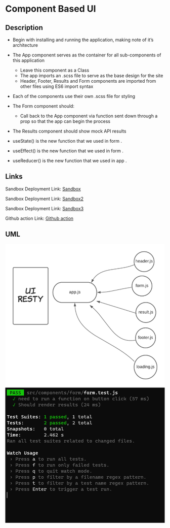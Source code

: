 
# Component Based UI



## Description

- Begin with installing and running the application, making note of it’s architecture

- The App component serves as the container for all sub-components of this application

  - Leave this component as a Class
  - The app imports an .scss file to serve as the base design for the site
  - Header, Footer, Results and Form components are imported from other files using ES6 import syntax

- Each of the components use their own .scss file for styling

- The Form component should:

  - Call back to the App component via function sent down through a prop so that the app can begin the process

- The Results component should show mock API results

- useState() is the new function that we used in form .

- useEffect() is the new function that we used in form .

- useReducer() is the new function that we used in app .


## Links

Sandbox Deployment Link: [Sandbox](https://codesandbox.io/s/autumn-surf-g685b)

Sandbox Deployment Link: [Sandbox2](https://codesandbox.io/s/distracted-hypatia-iq8b2?file=/src/app.js)

Sandbox Deployment Link: [Sandbox3](https://codesandbox.io/s/adoring-glade-6wqpi)

Github action  Link: [Github action](https://github.com/qusaiqeisi/resty/runs/3587305335)

## UML

![uml](img/uml.png)
![Test](img/rsty.PNG)
